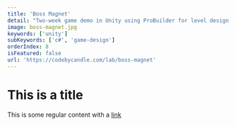 ```yaml
---
title: 'Boss Magnet'
detail: "Two-week game demo in Unity using ProBuilder for level design."
image: boss-magnet.jpg
keywords: ['unity']
subKeywords: ['c#', 'game-design']
orderIndex: 8
isFeatured: false
url: 'https://codebycandle.com/lab/boss-magnet'
---
```


# This is a title

This is some regular content with a [link](https://google.com)